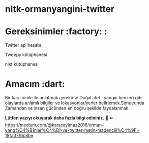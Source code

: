 # nltk-ormanyangini-twitter


<h1>Gereksinimler :factory: :</h1>

  Twitter api hesabı
  
  Tweepy kütüphanesi
  
  nlkt kütüphanesi
  
  
  
  <h1>Amacım :dart: </h1>  Bir kaç cümle ile anlatmak gerekirse  Doğal afet , yangın benzeri gibi  olaylarda anlamlı bilgiler ve lokasyonlar/yerler  belirlemek.Sonucunda Zamandan ve insan gücünden en doğru şekilde faydalanmak.

<b>Lütfen yazıyı okuyarak daha fazla bilgi edininiz.</b>
 :memo: :fast_forward: https://medium.com/@karacaylmaz2016/orman-yang%C4%B1nlar%C4%B1-ve-twitter-metin-madencili%C4%9Fi-18fa37f6c8be
